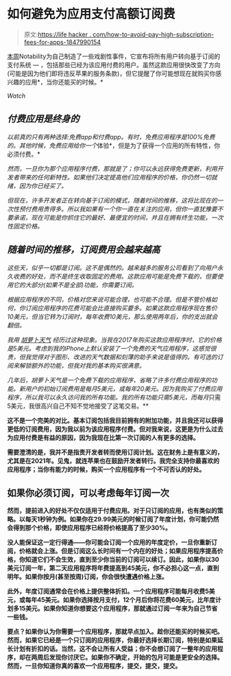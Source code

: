 # 如何避免为应用支付高额订阅费

> 原文:[https://life hacker . com/how-to-avoid-pay-high-subscription-fees-for-apps-1847990154](https://lifehacker.com/how-to-avoid-paying-high-subscription-fees-for-apps-1847990154)

[本周](https://www.xda-developers.com/notability-ios-app-paywalls-features/)Notability为自己制造了一些戏剧性事件，它宣布将所有用户转向基于订阅的支付系统 — ，包括那些已经为该应用付费的用户。虽然这款应用很快改变了方向(可能是因为他们即将违反苹果的服务条款)，但它提醒了你可能想现在就购买你感兴趣的应用*，当你还能买的时候。* 

*Watch*

## *付费应用是终身的*

*以前真的只有两种选择:免费app和付费app。有时，免费应用程序是100%免费的。其他时候，免费应用给你一个*体验*，但是为了获得一个应用的所有特性，你必须付费。* 

*然而，一旦你为那个应用程序付费，那就是了；你可以永远获得免费更新，利用开发者带来的任何新特性。如果他们决定提高他们应用程序的价格，你仍然一切就绪，因为你已经买了。* 

*但现在，许多开发者正在转向基于订阅的模式，随着时间的推移，这将比现在的一次性预付费用贵得多。所以我如果有一个你一直在关注的应用，但你一直犹豫要不要承诺，现在可能是你抓住它的最好、最便宜的时间，并且在拥有终生功能，一次性固定价格。*

## *随着时间的推移，订阅费用会越来越高*

*这些天，似乎一切都是订阅。这不是偶然的。越来越多的服务公司看到了向用户永久收费的好处，而不是终生收取固定的费用。这款应用可能是免费下载的，但要使用它的大部分(如果不是全部)功能，你需要订阅。*

*根据应用程序的不同，价格对您来说可能合理，也可能不合理。但是不管价格如何，你订阅应用程序的花费可能会比直接购买要多。如果这款应用程序现在售价10美元，但当它转为订阅时，每年收费10美元，那么使用两年后，你的支出就会翻倍。*

*我用 [胡萝卜天气](https://www.meetcarrot.com/weather/) 经历过这种现象。当我在2017年购买这款应用程序时，它的价格是5美元。考虑到我的iPhone上默认安装了一个免费的天气应用程序，这感觉很贵，但我觉得对于图形、改进的天气数据和刻薄的助手来说是值得的。有可选的订阅来解锁额外的功能，但我对我的基本购买很满意。*

*几年后，胡萝卜天气是一个免费下载的应用程序，省略了许多付费应用程序的功能。新用户的初始订阅费用是每月5美元，或每年20美元。因为我购买了付费应用程序，所以我可以永久访问我的所有功能。我的所有功能只需5美元，而每月*只需5美元，我很高兴自己不知不觉地接受了这笔交易。**

**这不是一个完美的对比。基本订阅包括我目前拥有的附加功能，并且我还可以获得更低的订阅费用，因为我以前为该应用程序付费。但对我来说，这更是为什么过去为应用付费是有益的原因，因为我现在比第一次订阅的人有更多的选择。**

**需要澄清的是，我并不是指责开发者转而使用订阅计划。这在财务上是有意义的，尤其是在2021年。见鬼，就连苹果也在鼓励开发者转行。我完全支持你最喜欢的应用程序；当你有能力的时候，购买一个应用程序有一个不可否认的好处。**

## **如果你必须订阅，可以考虑每年订阅一次**

**然而，提前进入的好处不仅仅适用于付费应用。对于只订阅的应用，也有类似的策略。以每天1秒钟为例。如果你在29.99美元的时候订阅了年度计划，你可能仍然会得到那个价格，即使应用程序已经将价格提高了至少30%。**

**没人能保证这一定行得通——你可能会订阅一个应用的年度定价，一旦你重新订阅，价格就会上涨。但是订阅这么长时间有一个内在的好处；如果应用程序提高价格，你知道它们不会生效，直到至少你当前的订阅可以续订。因此，如果你以30美元订阅一年，第二天应用程序将年费提高到45美元，你不必担心这一点，直到明年。如果你按月(甚至按周)订阅，你会很快遭遇价格上涨。** 

**此外，年度订阅通常会在价格上提供整体折扣。一个应用程序可能每月收费5美元，或每年45美元。如果你选择按月支付，12个月后你将花费60美元，比年度计划多15美元。如果你知道你想要这个应用程序，那就通过订阅一年来为自己节省一些钱。**

**要点？如果你认为你需要一个应用程序，那就早点加入。趁你还能买的时候买吧。然而，如果它已经是一个只订阅的应用程序，你最好选择长期订阅，特别是如果延长计划有折扣的话。当然，这不会让所有人受益；你不会想订阅了一整年的应用程序，却在两周后发现你讨厌它。如果你不确定，开始的包月可能是更安全的选择。然而，一旦你知道你真的喜欢一个应用程序，提交，提交，提交。**